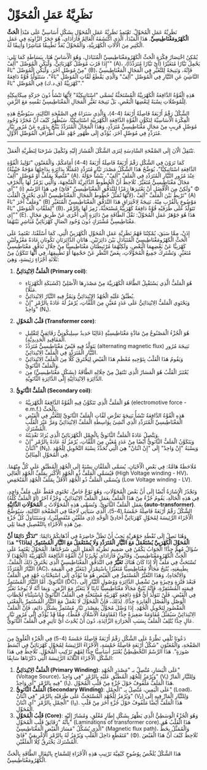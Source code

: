 # نَظَرِيَّةُ عَمَلِ الْمُحَوِّلْ

نَظَرِيَّةُ عَمَلِ الْمُحَوِّلْ.
تَعْتَمِدُ نَظَرِيَّةُ عَمَلِ الْمُحَوِّلِ بِشَكْلٍ أَسَاسِيٍّ عَلَى مَبْدَأِ **الْحَثِّ الْكَهْرُومَغْنَاطِيسِيِّ**. هَذَا الْمَبْدَأُ، الَّذِي اكْتَشَفَهُ الْعَالِمُ فَارَادَاي، هُوَ حَجَرُ الزَّاوِيَةِ فِي عَمَلِ الْكَثِيرِ مِنَ الْآلَاتِ الْكَهْرَبِيَّةِ، وَالْمُحَوِّلُ يُعَدُّ تَطْبِيقًا مُبَاشِرًا وَأَنِيقًا لَهُ.

يُمْكِنُ اخْتِصَارُ فِكْرَةِ الْحَثِّ الْكَهْرُومَغْنَاطِيسِيِّ الْمُتَبَادَلِ، وَهُوَ الْأَسَاسُ هُنَا، بِبَسَاطَةٍ كَمَا يَلِي:
"إِذَا قَرُبَ مُوَصِّلٌ كَهْرَبَائِيٌّ، وَلْيَكُنِ الْمُوَصِّلَ "أَلِفْ" (A)، يَحْمِلُ تَيَّارًا مُتَغَيِّرًا (أَيْ تَيَّارًا مُتَرَدِّدًا)، مِنْ مُوَصِّلٍ آخَرَ، وَلْيَكُنِ الْمُوَصِّلَ "بَاءْ" (B)، فَإِنَّهُ، وَنَتِيجَةً لِلتَّغَيُّرِ فِي الْمَجَالِ الْمَغْنَاطِيسِيِّ النَّاشِئِ عَنِ التَّيَّارِ فِي الْمُوَصِّلِ "أَلِفْ" وَالَّذِي يَقْطَعُ لَفَّاتِ الْمُوَصِّلِ "بَاءْ"، سَتَتَوَلَّدُ قُوَّةٌ دَافِعَةٌ كَهْرَبِيَّةٌ (ق.د.ك) فِي الْمُوَصِّلِ "بَاءْ"."

هَذِهِ الْقُوَّةُ الدَّافِعَةُ الْكَهْرَبِيَّةُ الْمُسْتَحَثَّةُ تُسَمَّى "اسْتَاتِيكِيَّةً" لِأَنَّهَا تَنْشَأُ دُونَ حَرَكَةٍ مِيكَانِيكِيَّةٍ لِلْمُوَصِّلَاتِ نِسْبَةً لِبَعْضِهَا الْبَعْضِ، بَلْ نَتِيجَةَ تَغَيُّرِ الْمَجَالِ الْمَغْنَاطِيسِيِّ نَفْسِهِ مَعَ الزَّمَنِ.

الشَّكْلُ رَقْمُ أَرْبَعَةٌ فَاصِلَةُ أَرْبَعَةٌ (4-4)، وَالَّذِي سَنَرَاهُ فِي الصَّفْحَةِ التَّالِيَةِ، سَيُوَضِّحُ هَذِهِ الْفِكْرَةَ الْأَسَاسِيَّةَ لِتَكَوُّنِ الْقُوَّةِ الدَّافِعَةِ الْكَهْرَبِيَّةِ اسْتَاتِيكِيًّا. سَيُظْهِرُ كَيْفَ أَنَّ مُجَرَّدَ وُجُودِ مُوَصِّلٍ قَرِيبٍ مِنْ مَجَالٍ مَغْنَاطِيسِيٍّ مُتَرَدِّدٍ، وَهَذَا الْمَجَالُ الْمُتَرَدِّدُ يَنْتُجُ بِدَوْرِهِ عَنْ مُرُورِ تَيَّارٍ مُتَرَدِّدٍ فِي مُوَصِّلٍ آخَرَ، يُؤَدِّي إِلَى ظُهُورِ جُهْدٍ عَلَى أَطْرَافِ الْمُوَصِّلِ الْأَوَّلِ.

---
نَنْتَقِلُ الْآنَ إِلَى الصَّفْحَةِ السَّادِسَةِ لِنَرَى الشَّكْلَ الْمُشَارَ إِلَيْهِ وَنُكْمِلَ شَرْحَنَا لِنَظَرِيَّةِ الْعَمَلْ.

كَمَا تَرَوْنَ فِي الشَّكْلِ رَقْمُ أَرْبَعَةٌ فَاصِلَةُ أَرْبَعَةٌ (4-4) أَمَامَكُمْ، وَالْمُعَنْوَنِ "تَوْلِيدُ الْقُوَّةِ الدَّافِعَةِ اسْتَاتِيكِيًّا"، يُوَضِّحُ هَذَا الشَّكْلُ مَصْدَرَ تَيَّارٍ مُتَرَدِّدٍ (مُمَثَّلًا بِدَائِرَةٍ بِدَاخِلِهَا مَوْجَةٌ جَيْبِيَّةٌ) مُتَّصِلًا بِمَلَفٍّ أَوْ مُوَصِّلٍ "أَلِفْ" (A). عِنْدَ مُرُورِ التَّيَّارِ الْمُتَرَدِّدِ فِي الْمَلَفِّ "أَلِفْ"، يَنْشَأُ حَوْلَهُ مَجَالٌ مَغْنَاطِيسِيٌّ مُتَغَيِّرٌ. نُلَاحِظُ أَنَّ الْخُطُوطَ الدَّائِرِيَّةَ الْمُتَّجِهَةَ، وَالَّتِي يَرْمُزُ لَهَا بِالْحَرْفِ "آي" (i) فِي هَذَا الرَّسْمِ (وَلَكِنْ مِنَ الْأَفْضَلِ أَنْ نَعْتَبِرَهَا رَمْزًا لِلتَّدَفُّقِ الْمَغْنَاطِيسِيِّ "فَايْ" Φ لِأَنَّهَا تُمَثِّلُ خُطُوطَ الْمَجَالِ الْمَغْنَاطِيسِيِّ الَّذِي يَخْتَرِقُ الْقَلْبَ)، تَرْبِطُ بَيْنَ الْمَلَفِّ "أَلِفْ" (A) وَمَلَفٍّ آخَرَ "بَاءْ" (B) مَوْضُوعٍ بِالْقُرْبِ مِنْهُ. نَتِيجَةً لِاخْتِرَاقِ هَذَا التَّدَفُّقِ الْمَغْنَاطِيسِيِّ الْمُتَغَيِّرِ لِمَلَفَّاتِ الْمُوَصِّلِ "بَاءْ" (B)، تَتَوَلَّدُ عَلَى طَرَفَيْهِ قُوَّةٌ دَافِعَةٌ كَهْرَبِيَّةٌ مُسْتَحَثَّةٌ، رُمِزَ لَهَا بِالرَّمْزِ "إِي" (E). هَذَا هُوَ جَوْهَرُ عَمَلِ الْمُحَوِّلْ: نَقْلُ الطَّاقَةِ مِنْ دَائِرَةٍ إِلَى أُخْرَى عَنْ طَرِيقِ مَجَالٍ مَغْنَاطِيسِيٍّ مُشْتَرَكٍ دُونَ وُجُودِ اتِّصَالٍ كَهْرَبَائِيٍّ مُبَاشِرٍ بَيْنَهُمَا.

إِذَنْ، مِمَّا سَبَقَ، يُمْكِنُنَا فَهْمُ نَظَرِيَّةِ عَمَلِ الْمُحَوِّلِ الْكَهْرَبِيِّ الَّتِي، كَمَا أَسْلَفْنَا، تَعْتَمِدُ عَلَى الْحَثِّ الْكَهْرُومَغْنَاطِيسِيِّ الْمُتَبَادَلِ بَيْنَ دَائِرَتَيْنِ. هَاتَانِ الدَّائِرَتَانِ تَكُونَانِ عَادَةً مَعْزُولَتَيْنِ كَهْرَبِيًّا عَنْ بَعْضِهِمَا الْبَعْضِ، وَلَكِنَّهُمَا مُرْتَبِطَتَانِ مَغْنَاطِيسِيًّا مِنْ خِلَالِ تَدَفُّقٍ مَغْنَاطِيسِيٍّ مُتَغَيِّرٍ.
وَتَشْتَرِكُ جَمِيعُ الْمُحَوِّلَاتِ، بِغَضِّ النَّظَرِ عَنْ حَجْمِهَا أَوْ تَطْبِيقِهَا، فِي أَنَّهَا تَتَكَوَّنُ مِنْ ثَلَاثَةِ أَجْزَاءٍ رَئِيسَةٍ، وَهِيَ:

1.  **الْمَلَفُّ الِابْتِدَائِيُّ (Primary coil)**:
    *   هُوَ الْمَلَفُّ الَّذِي يَسْتَقْبِلُ الطَّاقَةَ الْكَهْرَبِيَّةَ مِنْ مَصْدَرِهَا الْأَصْلِيِّ (كَشَبَكَةِ الْكَهْرَبَاءِ مَثَلًا).
    *   يُطَبَّقُ عَلَيْهِ الْجُهْدُ الِابْتِدَائِيُّ وَيَمُرُّ فِيهِ التَّيَّارُ الِابْتِدَائِيُّ.
    *   وَيَحْتَوِي الْمَلَفُّ الِابْتِدَائِيُّ عَلَى عَدَدٍ مُعَيَّنٍ مِنَ اللَّفَّاتِ، يُرْمَزُ لَهُ عَادَةً بِالرَّمْزِ "إِنْ وَاحِدْ" (N₁).

2.  **قَلْبُ الْمُحَوِّلِ (Transformer core)**:
    *   هُوَ الْجُزْءُ الْمَصْنُوعُ مِنْ مَادَّةٍ مَغْنَاطِيسِيَّةٍ (غَالِبًا حَدِيدٌ سِيلِيكُونِيٌّ رَقَائِقِيٌّ لِتَقْلِيلِ الْمَفَاقِيدِ الْحَدِيدِيَّةِ).
    *   يَتَوَلَّدُ فِيهِ فَيْضٌ مَغْنَاطِيسِيٌّ مُتَرَدِّدٌ (alternating magnetic flux) نَتِيجَةَ مُرُورِ التَّيَّارِ الْمُتَرَدِّدِ فِي الْمَلَفِّ الِابْتِدَائِيِّ.
    *   وَيَقُومُ هَذَا الْقَلْبُ بِتَوْجِيهِ مُعْظَمِ هَذَا الْفَيْضِ لِيَخْتَرِقَ كُلًّا مِنَ الْمَلَفِّ الِابْتِدَائِيِّ وَالْمَلَفِّ الثَّانَوِيِّ.
    *   يُعْتَبَرُ الْقَلْبُ هُوَ الْمَسَارُ الَّذِي تَنْتَقِلُ مِنْ خِلَالِهِ الطَّاقَةُ (بِشَكْلٍ مَغْنَاطِيسِيٍّ) مِنَ الدَّائِرَةِ الِابْتِدَائِيَّةِ إِلَى الدَّائِرَةِ الثَّانَوِيَّةِ.

3.  **الْمَلَفُّ الثَّانَوِيُّ (Secondary coil)**:
    *   هُوَ الْمَلَفُّ الَّذِي تَتَكَوَّنُ فِيهِ الْقُوَّةُ الدَّافِعَةُ الْكَهْرَبِيَّةُ (electromotive force - e.m.f.) بِالْحَثِّ.
    *   هَذِهِ الْقُوَّةُ الدَّافِعَةُ تَنْشَأُ نَتِيجَةَ تَعَرُّضِ لَفَّاتِ الْمَلَفِّ الثَّانَوِيِّ لِلتَّغَيُّرِ فِي الْفَيْضِ الْمَغْنَاطِيسِيِّ الْمُتَرَدِّدِ الَّذِي أُنْشِئَ بِوَاسِطَةِ الْمَلَفِّ الِابْتِدَائِيِّ وَمَرَّ عَبْرَ الْقَلْبِ الْمُشْتَرَكِ.
    *   وَيَتَّصِلُ عَادَةً الْمَلَفُّ الثَّانَوِيُّ بِالْحِمْلِ الْكَهْرَبَائِيِّ الَّذِي يُرَادُ تَغْذِيَتُهُ.
    *   وَيَتَكَوَّنُ الْمَلَفُّ الثَّانَوِيُّ أَيْضًا مِنْ عَدَدٍ مُعَيَّنٍ مِنَ اللَّفَّاتِ، يُرْمَزُ لَهُ عَادَةً بِالرَّمْزِ "إِنْ اثْنَانْ" (N₂). وَنِسْبَةُ "إِنْ وَاحِدْ" إِلَى "إِنْ اثْنَانْ" هِيَ الَّتِي تُحَدِّدُ نِسْبَةَ التَّحْوِيلِ لِلْجُهْدِ فِي الْمُحَوِّلِ الْمِثَالِيِّ.

مُلَاحَظَةٌ هَامَّةٌ: فِي بَعْضِ الْأَحْيَانِ، يُسَمَّى الْمَلَفَّانِ نِسْبَةً إِلَى الْجُهْدِ الْمُطَبَّقِ عَلَى كُلٍّ مِنْهُمَا. فَيُسَمَّى الْمَلَفُّ ذُو الْجُهْدِ الْأَكْبَرِ بِمَلَفِّ الْجُهْدِ الْعَالِي (High Voltage winding - HV)، وَيُسَمَّى الْمَلَفُّ ذُو الْجُهْدِ الْأَقَلِّ بِمَلَفِّ الْجُهْدِ الْمُنْخَفِضِ (Low Voltage winding - LV).

وَتَجْدُرُ الْإِشَارَةُ أَيْضًا إِلَى أَنَّ بَعْضَ الْمُحَوِّلَاتِ، وَهُوَ نَوْعٌ خَاصٌّ، تَحْتَوِي فَقَطْ عَلَى مَلَفٍّ وَاحِدٍ. فِي هَذِهِ الْحَالَةِ، يَقُومُ جُزْءٌ مِنْ هَذَا الْمَلَفِّ بِعَمَلِ الْمَلَفِّ الِابْتِدَائِيِّ، وَجُزْءٌ آخَرُ (أَوْ الْمَلَفُّ كُلُّهُ) بِعَمَلِ الْمَلَفِّ الثَّانَوِيِّ. وَتُسَمَّى هَذِهِ الْمُحَوِّلَاتُ بِـ **الْمُحَوِّلَاتِ الذَّاتِيَّةِ (auto-transformer)**. الشَّكْلُ رَقْمُ أَرْبَعَةٌ فَاصِلَةُ خَمْسَةٌ (4-5)، الَّذِي سَيَأْتِي لَاحِقًا فِي الصَّفْحَةِ التَّالِيَةِ، سَيُوَضِّحُ الْأَجْزَاءَ الرَّئِيسَةَ لِمُحَوِّلٍ كَهْرَبَائِيٍّ أُحَادِيِّ الْوَجْهِ (ذِي مَلَفَّيْنِ مُنْفَصِلَيْنِ)، وَسَنَتَنَاوَلُ كُلَّ جُزْءٍ مِنْ هَذِهِ الْأَجْزَاءِ بِالتَّفْصِيلِ فِيمَا يَلِي.

وَهُنَا نَصِلُ إِلَى نُقْطَةٍ جَوْهَرِيَّةٍ يَجِبُ أَنْ تَظَلَّ حَاضِرَةً فِي أَذْهَانِكُمْ دَائِمًا: **"تَذَكَّرْ دَائِمًا أَنَّ الْمُحَوِّلَ الْكَهْرَبِيَّ يُسْتَعْمَلُ مَعَ التَّيَّارِ الْمُتَرَدِّدِ وَلَا يُسْتَعْمَلُ مَعَ التَّيَّارِ الْمُسْتَمِرِّ، لِمَاذَا؟"**
هَذَا سُؤَالٌ مُهِمٌّ جِدًّا! الْجَوَابُ يَكْمُنُ فِي صَمِيمِ نَظَرِيَّةِ الْعَمَلِ الَّتِي شَرَحْنَاهَا. الْمُحَوِّلُ يَعْتَمِدُ عَلَى الْحَثِّ الْكَهْرُومَغْنَاطِيسِيِّ، وَقَانُونُ فَارَادَاي يُخْبِرُنَا أَنَّ الْقُوَّةَ الدَّافِعَةَ الْكَهْرَبِيَّةَ (الْجُهْدَ) لَا تُسْتَحَثُّ فِي مَلَفٍّ إِلَّا إِذَا كَانَ هُنَاكَ **تَغَيُّرٌ** فِي التَّدَفُّقِ الْمَغْنَاطِيسِيِّ الَّذِي يَخْتَرِقُ ذَلِكَ الْمَلَفَّ.
التَّيَّارُ الْمُتَرَدِّدُ (AC)، بِطَبِيعَتِهِ، يُنْتِجُ مَجَالًا مَغْنَاطِيسِيًّا مُتَغَيِّرًا بِاسْتِمْرَارٍ (يَتَغَيَّرُ فِي الْقِيمَةِ وَالِاتِّجَاهِ)، وَهَذَا التَّغَيُّرُ الْمُسْتَمِرُّ فِي الْفَيْضِ هُوَ مَا يُؤَدِّي إِلَى اسْتِحْثَاثِ جُهْدٍ فِي الْمَلَفِّ الثَّانَوِيِّ.
أَمَّا التَّيَّارُ الْمُسْتَمِرُّ (DC)، فَبَعْدَ فَتْرَةٍ وَجِيزَةٍ مِنْ تَشْغِيلِ الدَّائِرَةِ وَوُصُولِ التَّيَّارِ إِلَى قِيمَتِهِ الْمُسْتَقِرَّةِ، فَإِنَّهُ يُنْتِجُ مَجَالًا مَغْنَاطِيسِيًّا ثَابِتًا لَا يَتَغَيَّرُ مَعَ الزَّمَنِ. وَبِمَا أَنَّهُ لَا يُوجَدُ تَغَيُّرٌ فِي الْفَيْضِ، فَلَنْ تَتَوَلَّدَ أَيُّ قُوَّةٍ دَافِعَةٍ كَهْرَبِيَّةٍ مُسْتَحَثَّةٍ فِي الْمَلَفِّ الثَّانَوِيِّ (بِاسْتِثْنَاءِ لَحْظَاتِ الْوَصْلِ وَالْفَصْلِ الْعَابِرَةِ جِدًّا). لِذَلِكَ، فَإِنَّ الْمُحَوِّلَ لَا يَعْمَلُ مَعَ التَّيَّارِ الْمُسْتَمِرِّ بِالْمَعْنَى الْمَقْصُودِ لِتَحْوِيلِ الْجُهْدِ. إِذَا وُصِّلَ مُحَوِّلٌ بِمَصْدَرِ تَيَّارٍ مُسْتَمِرٍّ بِشَكْلٍ دَائِمٍ، فَإِنَّ الْمَلَفَّ الِابْتِدَائِيَّ سَيُمَثِّلُ مُقَاوَمَةً صَغِيرَةً جِدًّا (مُقَاوَمَةُ الْأَسْلَاكِ فَقَطْ)، مِمَّا قَدْ يُؤَدِّي إِلَى مُرُورِ تَيَّارٍ عَالٍ جِدًّا يُتْلِفُ الْمَلَفَّ بِسَبَبِ الْحَرَارَةِ الزَّائِدَةِ، دُونَ أَنْ يُحْدِثَ أَيَّ تَأْثِيرٍ فِي الْمَلَفِّ الثَّانَوِيِّ.

---

دَعُونَا نُلْقِي نَظْرَةً عَلَى الشَّكْلِ رَقْمُ أَرْبَعَةٌ فَاصِلَةُ خَمْسَةٌ (4-5) فِي الْجُزْءِ الْعُلْوِيِّ مِنَ الصَّفْحَةِ، وَالْمُعَنْوَنِ "شَكْلُ أَرْبَعَةٍ فَاصِلَةُ خَمْسَةٍ، الْأَجْزَاءُ الرَّئِيسَةُ لِمُحَوِّلٍ كَهْرَبَائِيٍّ فِي أَبْسَطِ صُورَةٍ". هَذَا الرَّسْمُ التَّخْطِيطِيُّ يُعْتَبَرُ أَسَاسِيًّا جِدًّا لِفَهْمِ تَرْكِيبِ الْمُحَوِّلِ.
نُلَاحِظُ فِي هَذَا الشَّكْلِ الْأَجْزَاءَ الثَّلَاثَةَ الرَّئِيسَةَ الَّتِي ذَكَرْنَاهَا سَابِقًا:

1.  **الْمَلَفُّ الِابْتِدَائِيُّ (Primary Winding)**: عَلَى الْيَسَارِ، مُتَّصِلٌ بـ "مَصْدَرِ الْجُهْدِ" (Voltage Source)، وَيُرْمَزُ لِلْجُهْدِ الْمُطَبَّقِ عَلَيْهِ بِالرَّمْزِ "فِي وَاحِدْ" (V₁) وَلِلتَّيَّارِ الْمَارِّ فِيهِ بِالرَّمْزِ "آي وَاحِدْ" (I₁). هَذَا الْمَلَفُّ مَلْفُوفٌ حَوْلَ جُزْءٍ مِنْ قَلْبِ الْمُحَوِّلِ.
2.  **الْمَلَفُّ الثَّانَوِيُّ (Secondary Winding)**: عَلَى الْيَمِينِ، مُتَّصِلٌ بِـ "الْحِمْلِ" (Load)، وَيُرْمَزُ لِلْجُهْدِ الْمُسْتَحَثِّ عَلَى طَرَفَيْهِ بِالرَّمْزِ "فِي اثْنَانْ" (V₂) وَلِلتَّيَّارِ الْمَارِّ فِيهِ إِلَى الْحِمْلِ بِالرَّمْزِ "آي اثْنَانْ" (I₂). هَذَا الْمَلَفُّ أَيْضًا مَلْفُوفٌ حَوْلَ جُزْءٍ آخَرَ مِنْ قَلْبِ الْمُحَوِّلِ.
3.  **قَلْبُ الْمُحَوِّلِ (Core)**: وَهُوَ الْجُزْءُ الْوَسَطِيُّ الَّذِي يَظْهَرُ بِشَكْلِ إِطَارٍ مُغْلَقٍ، وَمُشَارٌ إِلَيْهِ بِأَنَّهُ "رَقَائِقُ قَلْبِ الْمُحَوِّلِ" (Laminations of transformer core). هَذَا الْقَلْبُ هُوَ الَّذِي يُشَكِّلُ "مَسَارَ الْفَيْضِ الْمَغْنَاطِيسِيِّ" (Magnetic flux path)، وَالْمُمَثَّلُ بِخَطٍّ مُتَقَطِّعٍ دَاخِلَ الْقَلْبِ وَيُرْمَزُ لَهُ بِالرَّمْزِ الْإِغْرِيقِيِّ "فَايْ" (Φ). نُلَاحِظُ كَيْفَ أَنَّ هَذَا الْفَيْضَ الْمُشْتَرَكَ يَخْتَرِقُ كِلَا الْمَلَفَّيْنِ.

هَذَا الشَّكْلُ يُلَخِّصُ بِوُضُوحٍ كَيْفِيَّةَ تَرْتِيبِ هَذِهِ الْأَجْزَاءِ لِلسَّمَاحِ بِانْتِقَالِ الطَّاقَةِ بِالْحَثِّ الْكَهْرُومَغْنَاطِيسِيِّ.

